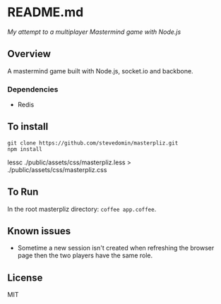 README.md
======

*My attempt to a multiplayer Mastermind game with Node.js*

## Overview

A mastermind game built with Node.js, socket.io and backbone.

### Dependencies
* Redis

## To install

```
git clone https://github.com/stevedomin/masterpliz.git
npm install
```

lessc ./public/assets/css/masterpliz.less > ./public/assets/css/masterpliz.css

## To Run

In the root masterpliz directory: `coffee app.coffee`.

## Known issues

* Sometime a new session isn't created when refreshing the browser page then the two players have the same role.

## License

MIT